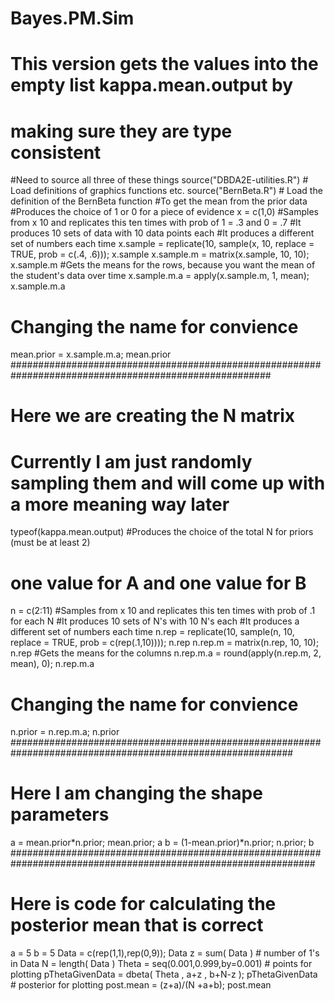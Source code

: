 # Bayes.PM.Sim
# This version gets the values into the empty list kappa.mean.output by
# making sure they are type consistent 
#Need to source all three of these things
source("DBDA2E-utilities.R") # Load definitions of graphics functions etc.
source("BernBeta.R") # Load the definition of the BernBeta function
#To get the mean from the prior data
#Produces the choice of 1 or 0 for a piece of evidence
x = c(1,0)
#Samples from x 10 and replicates this ten times with prob of 1 = .3 and 0 = .7
#It produces 10 sets of data with 10 data points each
#It produces a different set of numbers each time
x.sample = replicate(10, sample(x, 10, replace = TRUE, prob = c(.4, .6))); x.sample
x.sample.m = matrix(x.sample, 10, 10); x.sample.m
#Gets the means for the rows, because you want the mean of the student's data over time
x.sample.m.a = apply(x.sample.m, 1, mean); x.sample.m.a
# Changing the name for convience 
mean.prior = x.sample.m.a; mean.prior
#######################################################################################################
# Here we are creating the N matrix
# Currently I am just randomly sampling them and will come up with a more meaning way later
typeof(kappa.mean.output)
#Produces the choice of the total N for priors (must be at least 2)
# one value for A and one value for B
n = c(2:11)
#Samples from x 10 and replicates this ten times with prob of .1 for each N 
#It produces 10 sets of N's with 10 N's each
#It produces a different set of numbers each time
n.rep = replicate(10, sample(n, 10, replace = TRUE, prob = c(rep(.1,10)))); n.rep 
n.rep.m = matrix(n.rep, 10, 10); n.rep
#Gets the means for the columns
n.rep.m.a = round(apply(n.rep.m, 2, mean), 0); n.rep.m.a
# Changing the name for convience
n.prior = n.rep.m.a; n.prior
###########################################################################################################
# Here I am changing the shape parameters 
a = mean.prior*n.prior; mean.prior; a
b = (1-mean.prior)*n.prior; n.prior; b
###############################################################################################################
# Here is code for calculating the posterior mean that is correct
a = 5
b = 5
Data = c(rep(1,1),rep(0,9)); Data
z = sum( Data ) # number of 1's in Data
N = length( Data ) 
Theta = seq(0.001,0.999,by=0.001) # points for plotting
pThetaGivenData = dbeta( Theta , a+z , b+N-z ); pThetaGivenData  # posterior for plotting
post.mean = (z+a)/(N +a+b); post.mean
